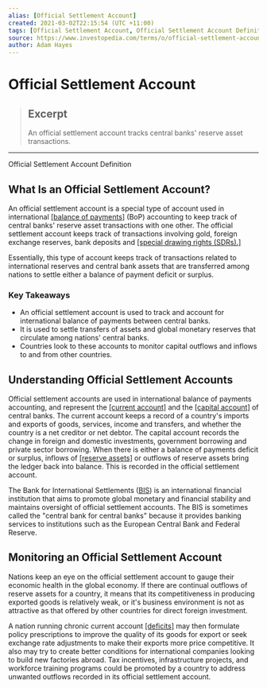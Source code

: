 ```yaml
---
alias: [Official Settlement Account]
created: 2021-03-02T22:15:54 (UTC +11:00)
tags: [Official Settlement Account, Official Settlement Account Definition]
source: https://www.investopedia.com/terms/o/official-settlement-account.asp
author: Adam Hayes
---
```


# Official Settlement Account

> ## Excerpt
> An official settlement account tracks central banks' reserve asset transactions.

---

Official Settlement Account Definition
## What Is an Official Settlement Account?

An official settlement account is a special type of account used in international [[balance of payments]](https://www.investopedia.com/terms/b/bop.asp) (BoP) accounting to keep track of central banks' reserve asset transactions with one other. The official settlement account keeps track of transactions involving gold, foreign exchange reserves, bank deposits and [[special drawing rights (SDRs).]](https://www.investopedia.com/terms/s/sdr.asp)

Essentially, this type of account keeps track of transactions related to international reserves and central bank assets that are transferred among nations to settle either a balance of payment deficit or surplus.

### Key Takeaways

-   An official settlement account is used to track and account for international balance of payments between central banks.
-   It is used to settle transfers of assets and global monetary reserves that circulate among nations' central banks.
-   Countries look to these accounts to monitor capital outflows and inflows to and from other countries.

## Understanding Official Settlement Accounts

Official settlement accounts are used in international balance of payments accounting, and represent the [[current account]](https://www.investopedia.com/terms/c/currentaccount.asp) and the [[capital account]](https://www.investopedia.com/terms/c/capitalaccount.asp) of central banks. The current account keeps a record of a country's imports and exports of goods, services, income and transfers, and whether the country is a net creditor or net debtor. The capital account records the change in foreign and domestic investments, government borrowing and private sector borrowing. When there is either a balance of payments deficit or surplus, inflows of [[reserve assets]](https://www.investopedia.com/terms/r/reserve-assets.asp) or outflows of reserve assets bring the ledger back into balance. This is recorded in the official settlement account.

The Bank for International Settlements ([BIS](https://www.investopedia.com/terms/b/bis.asp)) is an international financial institution that aims to promote global monetary and financial stability and maintains oversight of official settlement accounts. The BIS is sometimes called the "central bank for central banks" because it provides banking services to institutions such as the European Central Bank and Federal Reserve.

## Monitoring an Official Settlement Account

Nations keep an eye on the official settlement account to gauge their economic health in the global economy. If there are continual outflows of reserve assets for a country, it means that its competitiveness in producing exported goods is relatively weak, or it's business environment is not as attractive as that offered by other countries for direct foreign investment.

A nation running chronic current account [[deficits]](https://www.investopedia.com/terms/d/deficit.asp) may then formulate policy prescriptions to improve the quality of its goods for export or seek exchange rate adjustments to make their exports more price competitive. It also may try to create better conditions for international companies looking to build new factories abroad. Tax incentives, infrastructure projects, and workforce training programs could be promoted by a country to address unwanted outflows recorded in its official settlement account.
